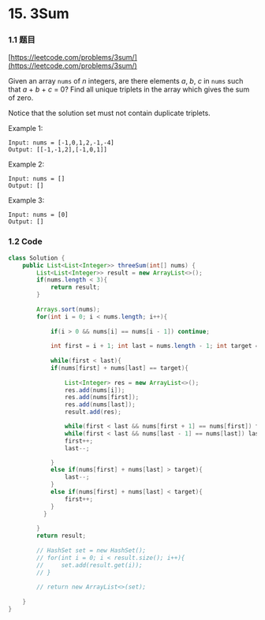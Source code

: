# 15. 3Sum

### 1.1 题目

[https://leetcode.com/problems/3sum/](https://leetcode.com/problems/3sum/)

Given an array `nums` of _n_ integers, are there elements _a_, _b_, _c_ in `nums` such that _a_ + _b_ + _c_ = 0? Find all unique triplets in the array which gives the sum of zero.

Notice that the solution set must not contain duplicate triplets.

Example 1:

```text
Input: nums = [-1,0,1,2,-1,-4]
Output: [[-1,-1,2],[-1,0,1]]
```

Example 2:

```text
Input: nums = []
Output: []
```

Example 3:

```text
Input: nums = [0]
Output: []
```

### 1.2 Code

```java
class Solution {
    public List<List<Integer>> threeSum(int[] nums) {
        List<List<Integer>> result = new ArrayList<>();
        if(nums.length < 3){
            return result;
        }
        
        Arrays.sort(nums);
        for(int i = 0; i < nums.length; i++){
            
            if(i > 0 && nums[i] == nums[i - 1]) continue;
        
            int first = i + 1; int last = nums.length - 1; int target = 0 - nums[i];
        
            while(first < last){
            if(nums[first] + nums[last] == target){
               
                List<Integer> res = new ArrayList<>();
                res.add(nums[i]);
                res.add(nums[first]);
                res.add(nums[last]);
                result.add(res);

                while(first < last && nums[first + 1] == nums[first]) first++;
                while(first < last && nums[last - 1] == nums[last]) last--;
                first++;
                last--;

            }
            else if(nums[first] + nums[last] > target){
                last--;
            }
            else if(nums[first] + nums[last] < target){
                first++;
            }
          }
     
        }
        return result;
        
        // HashSet set = new HashSet();
        // for(int i = 0; i < result.size(); i++){
        //     set.add(result.get(i));
        // }
        
        // return new ArrayList<>(set);
        
    }
}
```

